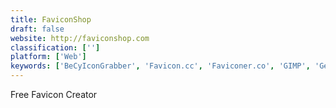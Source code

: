 ```yaml
---
title: FaviconShop
draft: false 
website: http://faviconshop.com
classification: ['']
platform: ['Web']
keywords: ['BeCyIconGrabber', 'Favicon.cc', 'Faviconer.co', 'GIMP', 'GenFavicon', 'IcoFX', 'IconLover', 'IconWorkshop', 'IconsExtract', 'JDraw', 'Merge Duplicate Symbols', 'Mtpaint', 'Online Image Converter', 'RealWorld Icon Editor', 'Symbols for Sketch', 'faviconit']
---
```

Free Favicon Creator
